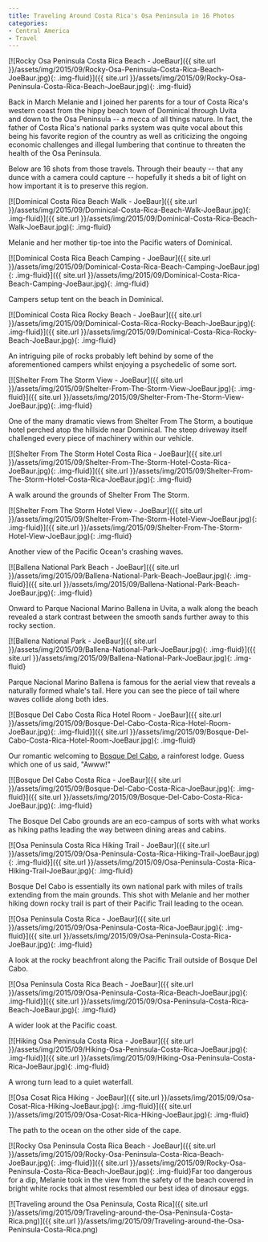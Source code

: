 ```yaml
---
title: Traveling Around Costa Rica's Osa Peninsula in 16 Photos
categories:
- Central America
- Travel
---
```


[![Rocky Osa Peninsula Costa Rica Beach - JoeBaur]({{ site.url }}/assets/img/2015/09/Rocky-Osa-Peninsula-Costa-Rica-Beach-JoeBaur.jpg){: .img-fluid}]({{ site.url }}/assets/img/2015/09/Rocky-Osa-Peninsula-Costa-Rica-Beach-JoeBaur.jpg){: .img-fluid}

Back in March Melanie and I joined her parents for a tour of Costa Rica's western coast from the hippy beach town of Dominical through Uvita and down to the Osa Peninsula -- a mecca of all things nature. In fact, the father of Costa Rica's national parks system was quite vocal about this being his favorite region of the country as well as criticizing the ongoing economic challenges and illegal lumbering that continue to threaten the health of the Osa Peninsula.

Below are 16 shots from those travels. Through their beauty -- that any dunce with a camera could capture -- hopefully it sheds a bit of light on how important it is to preserve this region.<!-- more -->

[![Dominical Costa Rica Beach Walk - JoeBaur]({{ site.url }}/assets/img/2015/09/Dominical-Costa-Rica-Beach-Walk-JoeBaur.jpg){: .img-fluid}]({{ site.url }}/assets/img/2015/09/Dominical-Costa-Rica-Beach-Walk-JoeBaur.jpg){: .img-fluid}

Melanie and her mother tip-toe into the Pacific waters of Dominical.

[![Dominical Costa Rica Beach Camping - JoeBaur]({{ site.url }}/assets/img/2015/09/Dominical-Costa-Rica-Beach-Camping-JoeBaur.jpg){: .img-fluid}]({{ site.url }}/assets/img/2015/09/Dominical-Costa-Rica-Beach-Camping-JoeBaur.jpg){: .img-fluid}

Campers setup tent on the beach in Dominical.

[![Dominical Costa Rica Rocky Beach - JoeBaur]({{ site.url }}/assets/img/2015/09/Dominical-Costa-Rica-Rocky-Beach-JoeBaur.jpg){: .img-fluid}]({{ site.url }}/assets/img/2015/09/Dominical-Costa-Rica-Rocky-Beach-JoeBaur.jpg){: .img-fluid}

An intriguing pile of rocks probably left behind by some of the aforementioned campers whilst enjoying a psychedelic of some sort.

[![Shelter From The Storm View - JoeBaur]({{ site.url }}/assets/img/2015/09/Shelter-From-The-Storm-View-JoeBaur.jpg){: .img-fluid}]({{ site.url }}/assets/img/2015/09/Shelter-From-The-Storm-View-JoeBaur.jpg){: .img-fluid}

One of the many dramatic views from Shelter From The Storm, a boutique hotel perched atop the hillside near Dominical. The steep driveway itself challenged every piece of machinery within our vehicle.

[![Shelter From The Storm Hotel Costa Rica - JoeBaur]({{ site.url }}/assets/img/2015/09/Shelter-From-The-Storm-Hotel-Costa-Rica-JoeBaur.jpg){: .img-fluid}]({{ site.url }}/assets/img/2015/09/Shelter-From-The-Storm-Hotel-Costa-Rica-JoeBaur.jpg){: .img-fluid}

A walk around the grounds of Shelter From The Storm.

[![Shelter From The Storm Hotel View - JoeBaur]({{ site.url }}/assets/img/2015/09/Shelter-From-The-Storm-Hotel-View-JoeBaur.jpg){: .img-fluid}]({{ site.url }}/assets/img/2015/09/Shelter-From-The-Storm-Hotel-View-JoeBaur.jpg){: .img-fluid}

Another view of the Pacific Ocean's crashing waves.

[![Ballena National Park Beach - JoeBaur]({{ site.url }}/assets/img/2015/09/Ballena-National-Park-Beach-JoeBaur.jpg){: .img-fluid}]({{ site.url }}/assets/img/2015/09/Ballena-National-Park-Beach-JoeBaur.jpg){: .img-fluid}

Onward to Parque Nacional Marino Ballena in Uvita, a walk along the beach revealed a stark contrast between the smooth sands further away to this rocky section.

[![Ballena National Park - JoeBaur]({{ site.url }}/assets/img/2015/09/Ballena-National-Park-JoeBaur.jpg){: .img-fluid}]({{ site.url }}/assets/img/2015/09/Ballena-National-Park-JoeBaur.jpg){: .img-fluid}

Parque Nacional Marino Ballena is famous for the aerial view that reveals a naturally formed whale's tail. Here you can see the piece of tail where waves collide along both ides.

[![Bosque Del Cabo Costa Rica Hotel Room - JoeBaur]({{ site.url }}/assets/img/2015/09/Bosque-Del-Cabo-Costa-Rica-Hotel-Room-JoeBaur.jpg){: .img-fluid}]({{ site.url }}/assets/img/2015/09/Bosque-Del-Cabo-Costa-Rica-Hotel-Room-JoeBaur.jpg){: .img-fluid}

Our romantic welcoming to [Bosque Del Cabo](http://www.bosquedelcabo.com/index.html), a rainforest lodge. Guess which one of us said, "Awww!"

[![Bosque Del Cabo Costa Rica - JoeBaur]({{ site.url }}/assets/img/2015/09/Bosque-Del-Cabo-Costa-Rica-JoeBaur.jpg){: .img-fluid}]({{ site.url }}/assets/img/2015/09/Bosque-Del-Cabo-Costa-Rica-JoeBaur.jpg){: .img-fluid}

The Bosque Del Cabo grounds are an eco-campus of sorts with what works as hiking paths leading the way between dining areas and cabins.

[![Osa Peninsula Costa Rica Hiking Trail - JoeBaur]({{ site.url }}/assets/img/2015/09/Osa-Peninsula-Costa-Rica-Hiking-Trail-JoeBaur.jpg){: .img-fluid}]({{ site.url }}/assets/img/2015/09/Osa-Peninsula-Costa-Rica-Hiking-Trail-JoeBaur.jpg){: .img-fluid}

Bosque Del Cabo is essentially its own national park with miles of trails extending from the main grounds. This shot with Melanie and her mother hiking down rocky trail is part of their Pacific Trail leading to the ocean.

[![Osa Peninsula Costa Rica - JoeBaur]({{ site.url }}/assets/img/2015/09/Osa-Peninsula-Costa-Rica-JoeBaur.jpg){: .img-fluid}]({{ site.url }}/assets/img/2015/09/Osa-Peninsula-Costa-Rica-JoeBaur.jpg){: .img-fluid}

A look at the rocky beachfront along the Pacific Trail outside of Bosque Del Cabo.

[![Osa Peninsula Costa Rica Beach - JoeBaur]({{ site.url }}/assets/img/2015/09/Osa-Peninsula-Costa-Rica-Beach-JoeBaur.jpg){: .img-fluid}]({{ site.url }}/assets/img/2015/09/Osa-Peninsula-Costa-Rica-Beach-JoeBaur.jpg){: .img-fluid}

A wider look at the Pacific coast.

[![Hiking Osa Peninsula Costa Rica - JoeBaur]({{ site.url }}/assets/img/2015/09/Hiking-Osa-Peninsula-Costa-Rica-JoeBaur.jpg){: .img-fluid}]({{ site.url }}/assets/img/2015/09/Hiking-Osa-Peninsula-Costa-Rica-JoeBaur.jpg){: .img-fluid}

A wrong turn lead to a quiet waterfall.

[![Osa Cosat Rica Hiking - JoeBaur]({{ site.url }}/assets/img/2015/09/Osa-Cosat-Rica-Hiking-JoeBaur.jpg){: .img-fluid}]({{ site.url }}/assets/img/2015/09/Osa-Cosat-Rica-Hiking-JoeBaur.jpg){: .img-fluid}

The path to the ocean on the other side of the cape.

[![Rocky Osa Peninsula Costa Rica Beach - JoeBaur]({{ site.url }}/assets/img/2015/09/Rocky-Osa-Peninsula-Costa-Rica-Beach-JoeBaur.jpg){: .img-fluid}]({{ site.url }}/assets/img/2015/09/Rocky-Osa-Peninsula-Costa-Rica-Beach-JoeBaur.jpg){: .img-fluid}Far too dangerous for a dip, Melanie took in the view from the safety of the beach covered in bright white rocks that almost resembled our best idea of dinosaur eggs.

[![Traveling around the Osa Peninsula, Costa Rica]({{ site.url }}/assets/img/2015/09/Traveling-around-the-Osa-Peninsula-Costa-Rica.png)]({{ site.url }}/assets/img/2015/09/Traveling-around-the-Osa-Peninsula-Costa-Rica.png)
